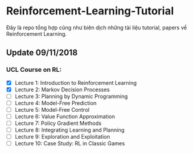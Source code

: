 # Reinforcement-Learning-Tutorial

Đây là repo tổng hợp cũng như biên dịch những tài liệu tutorial, papers về Reinforcement Learning.

## Update 09/11/2018
### UCL Course on RL:
- [x] Lecture 1: Introduction to Reinforcement Learning
- [x] Lecture 2: Markov Decision Processes
- [ ] Lecture 3: Planning by Dynamic Programming
- [ ] Lecture 4: Model-Free Prediction
- [ ] Lecture 5: Model-Free Control
- [ ] Lecture 6: Value Function Approximation
- [ ] Lecture 7: Policy Gradient Methods
- [ ] Lecture 8: Integrating Learning and Planning
- [ ] Lecture 9: Exploration and Exploitation
- [ ] Lecture 10: Case Study: RL in Classic Games
